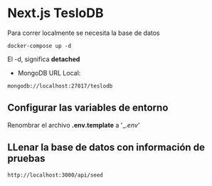 # Next.js TesloDB

Para correr localmente se necesita la base de datos

```
docker-compose up -d
```

El -d, significa **detached**

- MongoDB URL Local:

```
mongodb://localhost:27017/teslodb
```

## Configurar las variables de entorno

Renombrar el archivo **.env.template** a '\__.env_'

## LLenar la base de datos con información de pruebas

```
http://localhost:3000/api/seed
```
